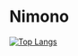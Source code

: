 # Nimono

[![Top Langs](https://github-readme-stats.vercel.app/api/top-langs/?username=Nimono-sleep-well&layout=compact&theme=onedark)](https://github.com/anuraghazra/github-readme-stats)
